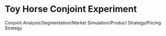 # Toy Horse Conjoint Experiment
Conjoint Analysis/Segmentation/Market Simulation/Product Strategy/Pricing Strategy
